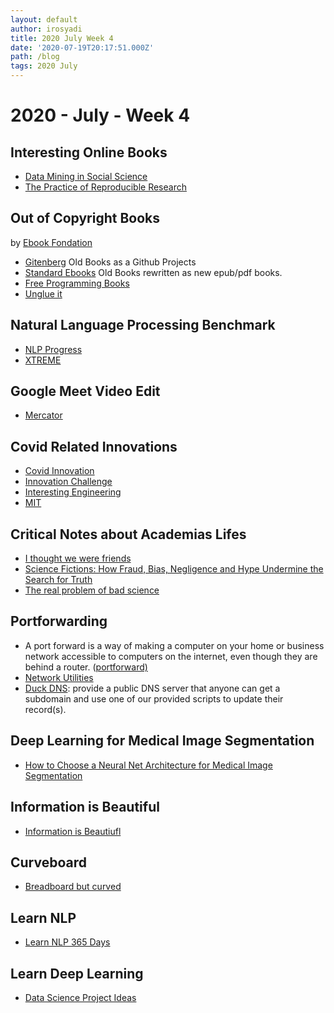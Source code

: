 ```yaml
---
layout: default
author: irosyadi
title: 2020 July Week 4
date: '2020-07-19T20:17:51.000Z'
path: /blog
tags: 2020 July
---
```


# 2020 - July - Week 4

## Interesting Online Books

* [Data Mining in Social Science](https://legacy.gitbook.com/book/lingfeiwu1/data-mining-in-social-science/details)
* [The Practice of Reproducible Research](https://www.practicereproducibleresearch.org/) 

## Out of Copyright Books

by [Ebook Fondation](https://ebookfoundation.org/)

* [Gitenberg](https://www.gitenberg.org/) Old Books as a Github Projects
* [Standard Ebooks](https://standardebooks.org) Old Books rewritten as new epub/pdf books.
* [Free Programming Books](https://github.com/EbookFoundation/free-programming-books/)
* [Unglue it](https://unglue.it/)

## Natural Language Processing Benchmark

* [NLP Progress](http://nlpprogress.com/)
* [XTREME](https://sites.research.google/xtreme)

## Google Meet Video Edit

* [Mercator](https://x-ing.space/mercator/)

## Covid Related Innovations

* [Covid Innovation](https://www.covidinnovations.com/)
* [Innovation Challenge](https://www.innovationchallenge.com/)
* [Interesting Engineering](https://interestingengineering.com/covid-19)
* [MIT](https://innovation.mit.edu/c19rapidinnodash_mit-impact/)

## Critical Notes about Academias Lifes

* [I thought we were friends](http://nautil.us/blog/you-want-to-see-my-data-i-thought-we-were-friends)
* [Science Fictions: How Fraud, Bias, Negligence and Hype Undermine the Search for Truth](https://www.sciencefictions.org/)
* [The real problem of bad science](https://statmodeling.stat.columbia.edu/2020/07/29/the-crooks-get-the-headlines-but-the-real-problem-is-bad-science-done-by-non-crooks/)

## Portforwarding

* A port forward is a way of making a computer on your home or business network accessible to computers on the internet, even though they are behind a router. \([portforward\)](https://portforward.com/)
* [Network Utilities](https://portforward.com/store/pfconfig.cgi)
* [Duck DNS](https://www.duckdns.org/why.jsp): provide a public DNS server that anyone can get a subdomain and use one of our provided scripts to update their record\(s\).

## Deep Learning for Medical Image Segmentation

* [How to Choose a Neural Net Architecture for Medical Image Segmentation](https://innolitics.com/articles/medical-image-segmentation-overview/)

## Information is Beautiful

* [Information is Beautiufl](https://informationisbeautiful.net/)

## Curveboard

* [Breadboard but curved](https://hcie.csail.mit.edu/research/curveboard/curveboard.html)

## Learn NLP

* [Learn NLP 365 Days](https://ryanong.co.uk/natural-language-processing-365/)

## Learn Deep Learning

* [Data Science Project Ideas](https://www.theinsaneapp.com/2020/08/data-science-project-ideas-with-source-code.html)

